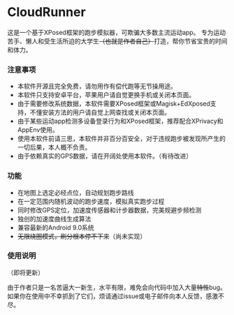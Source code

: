 # CloudRunner

这是一个基于XPosed框架的跑步模拟器，可欺骗大多数主流运动app。
专为运动苦手、懒人和受生活所迫的大学生~~（也就是作者自己）~~打造，帮你节省宝贵的时间和体力。

### 注意事项
- 本软件开源且完全免费，请勿用作有偿代跑等无节操用途。
- 本软件只支持安卓平台，苹果用户请自觉更换手机或关闭本页面。
- 由于需要修改系统数据，本软件需要XPosed框架或Magisk+EdXposed支持，不懂安装方法的用户请自觉上网查找或关闭本页面。
- 由于某些运动app检测多设备登录行为和XPosed框架，推荐配合XPrivacy和AppEnv使用。
- 使用本软件前请三思，本软件并非百分百安全，对于违规跑步被发现所产生的一切后果，本人概不负责。
- 由于依赖真实的GPS数据，请在开阔处使用本软件。（有待改进）

### 功能
- 在地图上选定必经点位，自动规划跑步路线
- 在一定范围内随机波动的跑步速度，模拟真实跑步过程
- 同时修改GPS定位，加速度传感器和计步器数据，完美规避步频检测
- 独创的加速度曲线生成算法
- 兼容最新的Android 9.0系统
- ~~无限绕圈模式，刷分根本停不下来~~（尚未实现）

### 使用说明
（即将更新）


由于作者只是一名苦逼大一新生，水平有限，难免会向代码中加入大量~~特性~~bug。如果你在使用中不幸抓到了它们，烦请通过issue或电子邮件向本人反馈，感激不尽。